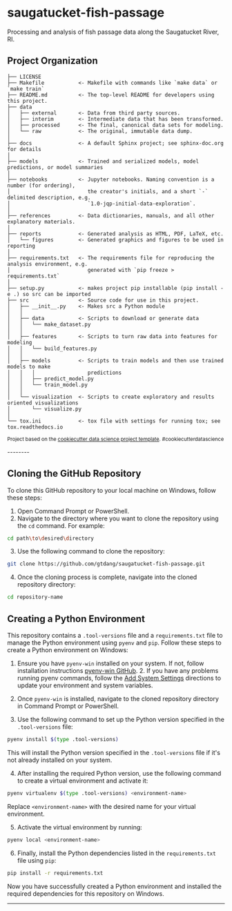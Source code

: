 saugatucket-fish-passage
==============================

Processing and analysis of fish passage data along the Saugatucket River, RI.

Project Organization
------------

    ├── LICENSE
    ├── Makefile           <- Makefile with commands like `make data` or `make train`
    ├── README.md          <- The top-level README for developers using this project.
    ├── data
    │   ├── external       <- Data from third party sources.
    │   ├── interim        <- Intermediate data that has been transformed.
    │   ├── processed      <- The final, canonical data sets for modeling.
    │   └── raw            <- The original, immutable data dump.
    │
    ├── docs               <- A default Sphinx project; see sphinx-doc.org for details
    │
    ├── models             <- Trained and serialized models, model predictions, or model summaries
    │
    ├── notebooks          <- Jupyter notebooks. Naming convention is a number (for ordering),
    │                         the creator's initials, and a short `-` delimited description, e.g.
    │                         `1.0-jqp-initial-data-exploration`.
    │
    ├── references         <- Data dictionaries, manuals, and all other explanatory materials.
    │
    ├── reports            <- Generated analysis as HTML, PDF, LaTeX, etc.
    │   └── figures        <- Generated graphics and figures to be used in reporting
    │
    ├── requirements.txt   <- The requirements file for reproducing the analysis environment, e.g.
    │                         generated with `pip freeze > requirements.txt`
    │
    ├── setup.py           <- makes project pip installable (pip install -e .) so src can be imported
    ├── src                <- Source code for use in this project.
    │   ├── __init__.py    <- Makes src a Python module
    │   │
    │   ├── data           <- Scripts to download or generate data
    │   │   └── make_dataset.py
    │   │
    │   ├── features       <- Scripts to turn raw data into features for modeling
    │   │   └── build_features.py
    │   │
    │   ├── models         <- Scripts to train models and then use trained models to make
    │   │   │                 predictions
    │   │   ├── predict_model.py
    │   │   └── train_model.py
    │   │
    │   └── visualization  <- Scripts to create exploratory and results oriented visualizations
    │       └── visualize.py
    │
    └── tox.ini            <- tox file with settings for running tox; see tox.readthedocs.io



<p><small>Project based on the <a target="_blank" href="https://drivendata.github.io/cookiecutter-data-science/">cookiecutter data science project template</a>. #cookiecutterdatascience</small></p>
--------


## Cloning the GitHub Repository

To clone this GitHub repository to your local machine on Windows, follow these steps:

1. Open Command Prompt or PowerShell.
2. Navigate to the directory where you want to clone the repository using the `cd` command. For example:

```bash
cd path\to\desired\directory
```

3. Use the following command to clone the repository:

```bash
git clone https://github.com/gtdang/saugatucket-fish-passage.git
```

4. Once the cloning process is complete, navigate into the cloned repository directory:

```bash
cd repository-name
```

## Creating a Python Environment

This repository contains a `.tool-versions` file and a `requirements.txt` file to manage the Python environment using `pyenv` and `pip`. Follow these steps to create a Python environment on Windows:

1. Ensure you have `pyenv-win` installed on your system. If not, follow installation instructions [pyenv-win GitHub](https://github.com/pyenv-win/pyenv-win/blob/master/docs/installation.md#installation).
    2. If you have any problems running pyenv commands, follow the [Add System Settings](https://github.com/pyenv-win/pyenv-win/blob/master/docs/installation.md#add-system-settings) 
   directions to update your environment and system variables. 

2. Once `pyenv-win` is installed, navigate to the cloned repository directory in Command Prompt or PowerShell.

3. Use the following command to set up the Python version specified in the `.tool-versions` file:

```bash
pyenv install $(type .tool-versions)
```

This will install the Python version specified in the `.tool-versions` file if it's not already installed on your system.

4. After installing the required Python version, use the following command to create a virtual environment and activate it:

```bash
pyenv virtualenv $(type .tool-versions) <environment-name>
```

Replace `<environment-name>` with the desired name for your virtual environment.

5. Activate the virtual environment by running:

```bash
pyenv local <environment-name>
```

6. Finally, install the Python dependencies listed in the `requirements.txt` file using `pip`:

```bash
pip install -r requirements.txt
```

Now you have successfully created a Python environment and installed the required dependencies for this repository on Windows.

---

